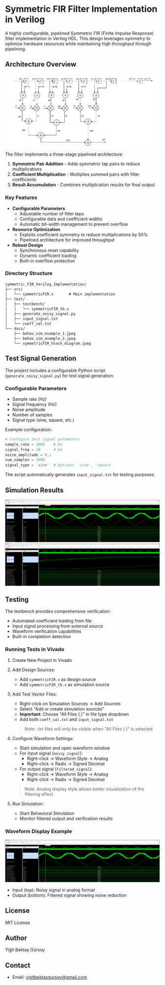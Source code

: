 # Symmetric FIR Filter Implementation in Verilog

A highly configurable, pipelined Symmetric FIR (Finite Impulse Response) filter implementation in Verilog HDL. This design leverages symmetry to optimize hardware resources while maintaining high throughput through pipelining.

## Architecture Overview

![Block Diagram](docs/symmetricFIR_block_diagram.jpeg)

The filter implements a three-stage pipelined architecture:
1. **Symmetric Pair Addition** - Adds symmetric tap pairs to reduce multiplications
2. **Coefficient Multiplication** - Multiplies summed pairs with filter coefficients
3. **Result Accumulation** - Combines multiplication results for final output

### Key Features

- **Configurable Parameters**
  - Adjustable number of filter taps
  - Configurable data and coefficient widths
  - Automatic bit-width management to prevent overflow
- **Resource Optimization**
  - Exploits coefficient symmetry to reduce multiplications by 50%
  - Pipelined architecture for improved throughput
- **Robust Design**
  - Synchronous reset capability
  - Dynamic coefficient loading
  - Built-in overflow protection

### Directory Structure

```
symmetric_FIR_Verilog_Implementation/
├── src/
│   └── symmetricFIR.v       # Main implementation
├── test/
│   ├── testbench/
│   │   └── symmetricFIR_tb.v
│   ├── generate_noisy_signal.py
│   ├── input_signal.txt
│   └── coeff_val.txt
└── docs/
    ├── behav_sim_example_1.jpeg
    ├── behav_sim_example_2.jpeg
    └── symmetricFIR_block_diagram.jpeg
```

## Test Signal Generation

The project includes a configurable Python script (`generate_noisy_signal.py`) for test signal generation:

### Configurable Parameters
- Sample rate (Hz)
- Signal frequency (Hz)
- Noise amplitude
- Number of samples
- Signal type (sine, square, etc.)

Example configuration:
```python
# Configure test signal parameters
sample_rate = 1000    # Hz
signal_freq = 10      # Hz
noise_amplitude = 0.1
num_samples = 1000
signal_type = 'sine'  # Options: 'sine', 'square'
```

The script automatically generates `input_signal.txt` for testing purposes.

## Simulation Results

![Simulation Example 1](docs/behav_sim_example_1.jpeg)
![Simulation Example 2](docs/behav_sim_example_2.jpeg)

## Testing

The testbench provides comprehensive verification:
- Automated coefficient loading from file
- Input signal processing from external source
- Waveform verification capabilities
- Built-in completion detection

### Running Tests in Vivado

1. Create New Project in Vivado
2. Add Design Sources:
   - Add `symmetricFIR.v` as design source
   - Add `symmetricFIR_tb.v` as simulation source

3. Add Test Vector Files:
   - Right-click on Simulation Sources → Add Sources
   - Select "Add or create simulation sources"
   - **Important**: Choose "All Files (*.*)" in file type dropdown
   - Add both `coeff_val.txt` and `input_signal.txt`
   > Note: .txt files will only be visible when "All Files (*.*)" is selected

4. Configure Waveform Settings:
   - Start simulation and open waveform window
   - For input signal (`noisy_signal`):
     * Right-click → Waveform Style → Analog
     * Right-click → Radix → Signed Decimal
   - For output signal (`filtered_signal`):
     * Right-click → Waveform Style → Analog
     * Right-click → Radix → Signed Decimal
   > Note: Analog display style allows better visualization of the filtering effect

5. Run Simulation:
   - Start Behavioral Simulation
   - Monitor filtered output and verification results

### Waveform Display Example
![Simulation Example 1](docs/behav_sim_example_1.jpeg)
- Input (top): Noisy signal in analog format
- Output (bottom): Filtered signal showing noise reduction

## License

MIT License

## Author

Yiğit Bektaş Gürsoy

## Contact

- Email: yigitbektasgursoy@gmail.com
